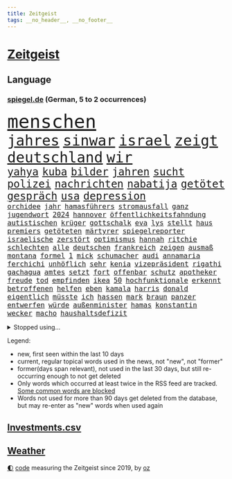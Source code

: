 ```yaml
---
title: Zeitgeist
tags: __no_header__, __no_footer__
---
```


# [Zeitgeist](https://oliz.io/zeitgeist/)

## Language

<h3><a href="https://www.spiegel.de" target="_blank">spiegel.de</a> (German, 5 to 2 occurrences)</h3>
<p style="font-family:monospace">
<span style="font-size:32pt"><a href="news_links.html#menschen" class="current">menschen</a></span>
<br>
<span style="font-size:25pt"><a href="news_links.html#jahres" class="current">jahres</a></span>
<span style="font-size:25pt"><a href="news_links.html#sinwar" class="current">sinwar</a></span>
<span style="font-size:25pt"><a href="news_links.html#israel" class="current">israel</a></span>
<span style="font-size:25pt"><a href="news_links.html#zeigt" class="current">zeigt</a></span>
<span style="font-size:25pt"><a href="news_links.html#deutschland" class="current">deutschland</a></span>
<span style="font-size:25pt"><a href="news_links.html#wir" class="current">wir</a></span>
<br>
<span style="font-size:18pt"><a href="news_links.html#yahya" class="current">yahya</a></span>
<span style="font-size:18pt"><a href="news_links.html#kuba" class="current">kuba</a></span>
<span style="font-size:18pt"><a href="news_links.html#bilder" class="current">bilder</a></span>
<span style="font-size:18pt"><a href="news_links.html#jahren" class="current">jahren</a></span>
<span style="font-size:18pt"><a href="news_links.html#sucht" class="current">sucht</a></span>
<span style="font-size:18pt"><a href="news_links.html#polizei" class="current">polizei</a></span>
<span style="font-size:18pt"><a href="news_links.html#nachrichten" class="current">nachrichten</a></span>
<span style="font-size:18pt"><a href="news_links.html#nabatija" class="new">nabatija</a></span>
<span style="font-size:18pt"><a href="news_links.html#getötet" class="current">getötet</a></span>
<span style="font-size:18pt"><a href="news_links.html#gespräch" class="current">gespräch</a></span>
<span style="font-size:18pt"><a href="news_links.html#usa" class="current">usa</a></span>
<span style="font-size:18pt"><a href="news_links.html#depression" class="current">depression</a></span>
<br>
<span style="font-size:12pt"><a href="news_links.html#orchidee" class="new">orchidee</a></span>
<span style="font-size:12pt"><a href="news_links.html#jahr" class="current">jahr</a></span>
<span style="font-size:12pt"><a href="news_links.html#hamasführers" class="new">hamasführers</a></span>
<span style="font-size:12pt"><a href="news_links.html#stromausfall" class="current">stromausfall</a></span>
<span style="font-size:12pt"><a href="news_links.html#ganz" class="current">ganz</a></span>
<span style="font-size:12pt"><a href="news_links.html#jugendwort" class="new">jugendwort</a></span>
<span style="font-size:12pt"><a href="news_links.html#2024" class="current">2024</a></span>
<span style="font-size:12pt"><a href="news_links.html#hannover" class="current">hannover</a></span>
<span style="font-size:12pt"><a href="news_links.html#öffentlichkeitsfahndung" class="new">öffentlichkeitsfahndung</a></span>
<span style="font-size:12pt"><a href="news_links.html#autistischen" class="current">autistischen</a></span>
<span style="font-size:12pt"><a href="news_links.html#krüger" class="current">krüger</a></span>
<span style="font-size:12pt"><a href="news_links.html#gottschalk" class="current">gottschalk</a></span>
<span style="font-size:12pt"><a href="news_links.html#eva" class="current">eva</a></span>
<span style="font-size:12pt"><a href="news_links.html#lys" class="new">lys</a></span>
<span style="font-size:12pt"><a href="news_links.html#stellt" class="current">stellt</a></span>
<span style="font-size:12pt"><a href="news_links.html#haus" class="current">haus</a></span>
<span style="font-size:12pt"><a href="news_links.html#premiers" class="current">premiers</a></span>
<span style="font-size:12pt"><a href="news_links.html#getöteten" class="current">getöteten</a></span>
<span style="font-size:12pt"><a href="news_links.html#märtyrer" class="new">märtyrer</a></span>
<span style="font-size:12pt"><a href="news_links.html#spiegelreporter" class="current">spiegelreporter</a></span>
<span style="font-size:12pt"><a href="news_links.html#israelische" class="current">israelische</a></span>
<span style="font-size:12pt"><a href="news_links.html#zerstört" class="current">zerstört</a></span>
<span style="font-size:12pt"><a href="news_links.html#optimismus" class="new">optimismus</a></span>
<span style="font-size:12pt"><a href="news_links.html#hannah" class="current">hannah</a></span>
<span style="font-size:12pt"><a href="news_links.html#ritchie" class="new">ritchie</a></span>
<span style="font-size:12pt"><a href="news_links.html#schlechten" class="current">schlechten</a></span>
<span style="font-size:12pt"><a href="news_links.html#alle" class="current">alle</a></span>
<span style="font-size:12pt"><a href="news_links.html#deutschen" class="current">deutschen</a></span>
<span style="font-size:12pt"><a href="news_links.html#frankreich" class="current">frankreich</a></span>
<span style="font-size:12pt"><a href="news_links.html#zeigen" class="current">zeigen</a></span>
<span style="font-size:12pt"><a href="news_links.html#ausmaß" class="current">ausmaß</a></span>
<span style="font-size:12pt"><a href="news_links.html#montana" class="current">montana</a></span>
<span style="font-size:12pt"><a href="news_links.html#formel" class="current">formel</a></span>
<span style="font-size:12pt"><a href="news_links.html#1" class="current">1</a></span>
<span style="font-size:12pt"><a href="news_links.html#mick" class="current">mick</a></span>
<span style="font-size:12pt"><a href="news_links.html#schumacher" class="current">schumacher</a></span>
<span style="font-size:12pt"><a href="news_links.html#audi" class="current">audi</a></span>
<span style="font-size:12pt"><a href="news_links.html#annamaria" class="current">annamaria</a></span>
<span style="font-size:12pt"><a href="news_links.html#ferchichi" class="new">ferchichi</a></span>
<span style="font-size:12pt"><a href="news_links.html#unhöflich" class="new">unhöflich</a></span>
<span style="font-size:12pt"><a href="news_links.html#sehr" class="current">sehr</a></span>
<span style="font-size:12pt"><a href="news_links.html#kenia" class="current">kenia</a></span>
<span style="font-size:12pt"><a href="news_links.html#vizepräsident" class="current">vizepräsident</a></span>
<span style="font-size:12pt"><a href="news_links.html#rigathi" class="new">rigathi</a></span>
<span style="font-size:12pt"><a href="news_links.html#gachagua" class="new">gachagua</a></span>
<span style="font-size:12pt"><a href="news_links.html#amtes" class="current">amtes</a></span>
<span style="font-size:12pt"><a href="news_links.html#setzt" class="current">setzt</a></span>
<span style="font-size:12pt"><a href="news_links.html#fort" class="current">fort</a></span>
<span style="font-size:12pt"><a href="news_links.html#offenbar" class="current">offenbar</a></span>
<span style="font-size:12pt"><a href="news_links.html#schutz" class="current">schutz</a></span>
<span style="font-size:12pt"><a href="news_links.html#apotheker" class="current">apotheker</a></span>
<span style="font-size:12pt"><a href="news_links.html#freude" class="current">freude</a></span>
<span style="font-size:12pt"><a href="news_links.html#tod" class="current">tod</a></span>
<span style="font-size:12pt"><a href="news_links.html#empfinden" class="current">empfinden</a></span>
<span style="font-size:12pt"><a href="news_links.html#ikea" class="current">ikea</a></span>
<span style="font-size:12pt"><a href="news_links.html#50" class="current">50</a></span>
<span style="font-size:12pt"><a href="news_links.html#hochfunktionale" class="new">hochfunktionale</a></span>
<span style="font-size:12pt"><a href="news_links.html#erkennt" class="current">erkennt</a></span>
<span style="font-size:12pt"><a href="news_links.html#betroffenen" class="current">betroffenen</a></span>
<span style="font-size:12pt"><a href="news_links.html#helfen" class="current">helfen</a></span>
<span style="font-size:12pt"><a href="news_links.html#eben" class="current">eben</a></span>
<span style="font-size:12pt"><a href="news_links.html#kamala" class="current">kamala</a></span>
<span style="font-size:12pt"><a href="news_links.html#harris" class="current">harris</a></span>
<span style="font-size:12pt"><a href="news_links.html#donald" class="current">donald</a></span>
<span style="font-size:12pt"><a href="news_links.html#eigentlich" class="current">eigentlich</a></span>
<span style="font-size:12pt"><a href="news_links.html#müsste" class="current">müsste</a></span>
<span style="font-size:12pt"><a href="news_links.html#ich" class="current">ich</a></span>
<span style="font-size:12pt"><a href="news_links.html#hassen" class="current">hassen</a></span>
<span style="font-size:12pt"><a href="news_links.html#mark" class="current">mark</a></span>
<span style="font-size:12pt"><a href="news_links.html#braun" class="new">braun</a></span>
<span style="font-size:12pt"><a href="news_links.html#panzer" class="current">panzer</a></span>
<span style="font-size:12pt"><a href="news_links.html#entwerfen" class="new">entwerfen</a></span>
<span style="font-size:12pt"><a href="news_links.html#würde" class="current">würde</a></span>
<span style="font-size:12pt"><a href="news_links.html#außenminister" class="current">außenminister</a></span>
<span style="font-size:12pt"><a href="news_links.html#hamas" class="current">hamas</a></span>
<span style="font-size:12pt"><a href="news_links.html#konstantin" class="current">konstantin</a></span>
<span style="font-size:12pt"><a href="news_links.html#wecker" class="new">wecker</a></span>
<span style="font-size:12pt"><a href="news_links.html#macho" class="current">macho</a></span>
<span style="font-size:12pt"><a href="news_links.html#haushaltsdefizit" class="new">haushaltsdefizit</a></span>
</p>
<details>
<summary>Stopped using...</summary>
<p class="former" style="font-size:12pt">
historiker(1459) verfolgen(1458) vierte(1458) gehalt(1457) schatten(1457) boot(1456) mainz(1456) uhr(1456) gemeinden(1455) pflege(1455) portugal(1455) treffer(1455) wehren(1455) williams(1455) angeklagter(1454) becker(1454) cristiano(1454) rechtsextremen(1454) ronaldo(1454) babys(1453) kommunen(1453) myanmar(1453) polizeieinsatz(1453) tschechien(1453) wechselt(1453) angekommen(1452) kauft(1452) teilte(1452) abstimmung(1451) bahnhof(1451) einigung(1451) fielen(1451) beobachtet(1450) gesunken(1450) klagt(1450) landesregierung(1450) material(1450) regt(1450) scheiterte(1450) sinken(1450) statement(1450) usaußenminister(1450) wahrheit(1450) weltweiten(1450) 10000(1449) emmanuel(1449) ermöglichen(1449) gewissen(1449) nahmen(1449) plus(1449) reißt(1449) unterricht(1449) anbieter(1448) erklärte(1448) i(1448) innenministerium(1448) scheitern(1448) feuerwehrleute(1447) finanziell(1447) größter(1447) forderung(1446) nahezu(1445) netzwerk(1445) stets(1445) voraus(1445) abgebrochen(1444) beschluss(1444) gastgeber(1444) offiziellen(1444) pressestimmen(1444) spekuliert(1444) vorübergehend(1444) wochenlang(1444) illegal(1443) institut(1443) anbieten(1442) brite(1442) investitionen(1442) 3(1441) debakel(1441) distanziert(1441) wies(1441) büro(1440) eigentümer(1440) gekauft(1440) erkrankung(1438) william(1438) motiv(1437) starker(1437) gold(1436) brechen(1435) dran(1434) stieg(1434) großem(1433) königin(1433) schrecken(1433) pflicht(1432) gesamten(1430) hunger(1429) bundesgerichtshof(1428) ähnlich(1428) beschlagnahmt(1427) gouverneur(1427) kontakt(1427) beweise(1426) automatisch(1425) insassen(1424) syrer(1424) freiwillig(1423) abstieg(1422) teilnahme(1422) geborgen(1417) einblicke(1403) langem(1392) blinken(1391) marine(1388) last(1386) schiffe(1376) öffnet(1343) milliardär(1337) zusammenbruch(1311) investor(1283) rumänien(1277) lediglich(1236) tennisstar(1222) serbien(1215) ausbildung(1212) schwäche(1206) sammelt(1203) kolumbien(1201) verbunden(1177) gestern(1144) haushalt(1119) tiger(1109) vorfeld(1098) abschreckung(1090) regierungschefin(1082) stern(1082) beider(1078) methode(1063) schärfere(1038) öffentlichrechtlichen(1022) buschmann(1013) geplatzt(995) verschwinden(993) überwachung(989) spielern(985) helikopter(979) fake(975) unwetter(960) kriegsverbrechen(926) hochrangigen(924) herzen(919) günstiger(917) handys(900) durchsuchen(896) prinzessin(872) dänischen(864) kaffee(847) tierschützer(842) fahrgäste(831) thüringens(829) entfernen(819) rettungsaktion(815) olympiasieger(814) ähnlichen(810) zivile(797) protestbewegung(792) offizielle(788) streiks(784) hände(781) 05(771) verfassungsgericht(761) zurückkehren(753) branchen(741) francisco(736) irland(735) deuten(713) beerdigt(704) abgeben(694) geschmack(694) aussichten(686) gast(676) lauter(675) check(661) haftbefehl(658) legendäre(654) fahnder(641) sachsens(631) demonstriert(630) herstellers(627) mythos(627) c(626) chatgpt(615) startups(615) wasserstoff(614) 52(613) leon(612) gravierende(608) kläger(606) weimar(606) 5000(605) freiwillige(605) geständnis(597) außergewöhnlich(582) diesjährigen(582) influencer(582) rivalen(582) spiegelreport(580) höhepunkt(572) beigetragen(570) hinweg(570) dominieren(569) kreuz(565) asylpolitik(556) bekämpfung(534) experiment(530) urlauber(528) massenhaft(524) auffällig(519) uli(513) diebstahl(511) versehentlich(509) rechter(508) terrorismus(504) genießen(503) iphones(497) prime(497) absurd(493) achtjährige(492) partien(489) bundeshaushalt(487) sandra(483) staats(483) open(480) älterer(477) sächsischen(475) umzusetzen(465) schuldenbremse(464) auflösung(462) awards(462) ankunft(460) toronto(460) busfahrer(459) preiserhöhung(459) massiver(455) benachteiligt(454) popstars(450) erweitert(448) verbreitung(448) victoria(448) saßen(445) ezb(444) metropole(439) strenger(438) atlanta(437) kooperiert(436) service(435) sicherheitsmaßnahmen(433) iphone(429) britney(428) spears(428) stützen(428) ausbeutung(423) südkoreanische(418) verglichen(415) chancenlos(413) körperliche(412) sichergestellt(409) schach(404) us(401) jon(399) nachteile(395) väter(391) phänomen(389) hymne(386) 99(385) 61(383) mittelfeld(382) jugendstrafe(378) getöteter(376) qualifikation(372) unschuldig(372) demokratischen(370) milliardenhilfen(369) verdrängt(369) europaparlament(368) palästina(367) angehende(363) königshaus(362) 43(359) gravierenden(357) management(357) nächte(357) popkultur(356) sitz(351) taugen(350) versagt(350) mars(348) willkommen(348) erfindung(347) 1100(340) gefährlichsten(340) achtzigerjahre(339) bundes(336) vulkanausbruch(336) eingedrungen(335) sicherheitsgründen(335) flensburg(333) kilo(333) sommerspiele(333) einführung(328) menschenrechte(327) staatssekretärin(325) beyoncé(324) unterschätzt(323) perry(322) 29jähriger(321) kritischer(321) spiels(319) ausländer(318) geräten(315) gewicht(315) sprecherin(314) staatsanwälte(314) überdenken(314) db(313) stone(309) rechtlich(308) haftstrafen(307) entspannung(305) islamische(302) kündigungen(302) nass(301) tourt(301) notlage(297) flaggen(295) erfolgserlebnis(294) lernt(293) sharon(292) leise(291) historischer(287) kriegsschiffe(287) mindestlohn(287) 93(286) gerungen(285) usdollar(285) oma(282) politischer(282) station(281) iss(280) umfangreiche(280) zeitalter(280) verkünden(279) verschwörungstheorien(278) bezeichnete(275) operation(275) rammte(275) anwendung(272) belgorod(272) eilantrag(271) frustriert(271) aufgedeckt(268) bevorzugen(266) vorliegt(266) cdu/csu(264) dave(263) wassermassen(263) 1980(260) spitzenpolitiker(260) sendet(259) baltimore(255) berühmteste(253) chrome(253) wüten(253) hungersnot(252) privates(249) direkten(248) erhöhte(248) matteo(247) bestürzt(244) hohem(239) hummels(239) mats(239) politischem(239) montagmorgen(238) offenbaren(237) substanz(237) konzept(236) massenhaften(234) ampelstreit(233) kontroversen(232) alzheimer(231) hauptdarstellerin(231) trainers(231) bronze(229) erleichtert(229) zustande(229) inakzeptabel(228) justin(228) meisterschaft(228) siegtreffer(228) swifts(228) lebenslang(225) steuersenkungen(224) wohnmobil(224) bucht(223) oleksandr(223) falscher(222) günter(218) obst(216) kanzlerin(215) änderte(215) bear(214) falschinformationen(213) einfacher(212) huawei(212) tvshow(212) eingefangen(211) regimes(211) apples(210) djirsarai(210) silber(210) übertrieben(210) usmedien(209) entlang(208) durchsuchung(207) major(207) zweitligisten(206) planung(205) 35000(204) runter(203) biss(202) flugzeugbauer(202) frauenanteil(201) abtreibungen(200) plastik(199) sainz(197) argumentierte(196) kassierte(196) enthüllen(195) fragwürdige(195) techmilliardär(195) verbraucherpreise(195) boxer(194) mad(194) verurteilter(194) eurofighter(192) sangen(192) schrank(192) jeff(191) lautete(191) sudan(190) nominierten(189) reiht(189) amts(187) auswärtigen(187) athletin(186) josh(186) jünger(185) netzwerken(185) umbruch(185) ergreift(184) spannende(184) zwangsversteigerung(184) bvbprofi(182) absurde(181) trümmer(181) katastrophenfall(180) afderfolg(179) justizministerin(179) dürre(176) 20jähriger(175) elefanten(175) milliardengeschäft(175) privatsphäre(175) milchstraße(174) ressourcen(174) benachbarten(173) eilish(173) toujours(173) erhärten(172) königlichen(172) entlassung(171) herausgesucht(171) oberster(171) bayerischer(170) einschalten(169) irreführende(168) vorfreude(168) außergewöhnliche(167) halmich(167) regina(167) rekrutieren(167) unterschätzen(166) verrat(165) einschränken(164) straßenbahn(164) verhört(164) iraner(163) bejubelt(162) mclaren(162) provozieren(162) pérez(162) norwegische(161) akzeptieren(160) kommentieren(158) morgan(158) überflutet(158) cannes(157) mücken(157) pelosi(157) unterstützte(157) gefangenenlager(156) zeilen(156) hauskauf(155) linker(155) publikums(155) ideal(154) spiegelspitzengespräch(154) beobachtung(153) beweist(153) kriselnden(153) tigermücke(152) bestritt(151) kundschaft(151) küssen(151) beschränkungen(150) hitlers(149) massensterben(149) besuchte(148) europäischer(148) flair(148) jeweiligen(148) positive(148) annkatrin(147) schwimmbad(147) umweltschützer(146) feuern(145) jawort(145) privater(145) wohnungslose(145) entmutigen(144) kryptowährung(143) likes(143) meisterschaften(143) aufkommen(142) films(142) reichsbürgerprozess(142) bremerhaven(140) heimatstadt(140) heiße(140) straftätern(140) verdachtsfall(140) chats(139) durchbrechen(139) populär(139) 1400(138) feier(138) geschwächte(138) amerikanerin(137) landeten(137) outfit(136) hipp(135) verschleppte(135) zugspitze(135) elend(134) versetzen(134) ausgesagt(133) ernten(133) gehackt(133) niemandem(133) tshirt(132) unmittelbarer(132) unversöhnlich(132) bon(131) handele(131) jovi(131) stärkere(131) befriedigend(130) lokalen(130) privat(130) schleudert(130) verschärfung(130) bezweifeln(129) esther(129) plagen(129) weigert(129) emaus(127) plünderungen(127) regnen(127) schärferen(127) unsinn(127) wider(127) gemessen(126) indopazifik(126) verschwörungsmythen(126) yoav(126) meisterin(125) basketballliga(124) dresdner(124) spekulieren(124) deklassiert(123) polizeiliche(123) babbel(122) quatsch(122) rettungsteams(122) nhl(121) ereignisse(120) gewaltsamen(120) kanzelt(120) schutzsuchende(118) hampshire(117) kinshasa(117) ordnete(117) unbekleidet(117) ausschließlich(116) fußballlegende(116) gabe(116) gigi(116) einsam(115) l’amour(115) usbotschafterin(115) anhaltenden(114) somalia(114) einseitig(113) koalitionen(113) schutzsuchenden(113) surfer(113) bundesligaaufsteiger(112) flüchteten(112) scharfen(112) basel(111) josé(111) kreative(111) damalige(110) fernseher(110) ortschaft(110) vergaß(110) youtuber(110) 2002(109) polizeigewalt(109) spieß(109) bahnlogistiktochter(108) bowl(108) gebrochene(108) jederzeit(108) schutt(108) solch(107) sponsor(107) modi(106) redaktion(106) todestag(106) unterbrechen(106) urteile(106) fremdelt(105) hartnäckig(105) potenziell(105) zurückzahlen(105) aufwendigen(104) löwen(104) vernichtendes(104) want(104) wettkämpfen(104) 25jährige(103) gefüllte(103) gehör(103) bewährung(102) aufgewachsen(101) gefälschten(101) kubitschek(101) mitternacht(101) cruise(100) zugänglich(99) eingespielt(98) gemeinnützige(98) verworfen(98) 32jährige(97) bleibe(97) extremen(97) maskottchen(96) fördergelder(95) psychotherapeut(95) schwarzarbeit(95) strauchelnde(95) 25jährigen(94) nachträglich(94) opa(94) guirassy(93) serhou(93) füllkrug(92) niclas(92) verkleidet(92) intelligence(91) liedern(91) usbekistan(91) zulassung(91) zwangsversteigert(91) ansiedlung(90) beieinander(90) erschöpft(90) patientinnen(90) rossi(90) ruine(90) schiffs(90) wetterextreme(90) aufzuhalten(89) beinahekatastrophe(89) döring(89) fehlerhafte(89) financial(89) prügelei(89) spieltagen(89) südkoreanischer(89) wegstecken(89) argentinier(88) danke(88) emmy(88) inspiration(88) klassik(88) migrantinnen(88) ruf(88) vergewaltiger(88) gleichstellung(87) kkr(87) mcdonald's(87) surrealen(87) usautobauer(87) verfügbar(87) abgesperrt(86) entschädigt(86) erdgeschichte(86) etatentwurf(86) eustrafzöllen(86) renten(86) timberlake(86) waldbrände(86) ausschüsse(85) berlinkreuzberg(85) kuschelt(85) plump(85) sandbank(85) schleppen(85) ausländischen(84) falschmeldungen(84) gewaltsame(84) gulasch(84) jacksons(84) legende(84) passantin(84) posiert(84) simbabwe(84) wappnen(84) wassertemperatur(84) welthits(84) raststätte(83) standorten(83) vorherigen(83) jährlich(82) menschenhandels(82) fallzahlen(81) kifunktionen(81) kinderarmut(81) mate(81) moldau(81) schalteten(81) sicherte(81) aufsehenerregenden(80) einträchtig(80) liberaler(80) miene(80) parat(80) ran(80) spielzug(80) firmenpleiten(79) georgier(79) gespaltenes(79) tritten(79) wettbewerbsfähig(79) kongressabgeordnete(78) meldeten(78) mittlere(78) monatlichen(78) usamerikanischen(78) gesichert(77) haushaltsentwurf(77) liebte(77) moniert(77) pfister(77) rennende(77) subtile(77) ungeahnte(77) versinken(77) avm(76) banksy(76) dienstwagen(76) schnaps(76) verbracht(76) verfassungsrechtler(76) abstruse(75) arts(75) auftritts(75) coverfoto(75) harmonie(75) siebte(75) spiegeldokumentation(75) waggon(75) endlosen(74) sympathien(74) kapazitäten(73) badewanne(72) gesundheitsbehörde(72) kindergeld(72) schlusslicht(72) anlegern(71) gazakrieges(71) geschasste(71) heimwm(71) türkischem(71) wappnet(71) ernstvolker(70) frisches(70) kanzlerkandidatur(70) bands(69) freud(69) gegensatz(69) kramer(69) pannenserie(69) sondersitzung(69) buckelwal(68) damm(68) eiszeit(68) ertrinkt(68) gräben(68) korrektheit(68) küsst(68) richtungen(68) unbemannten(68) erforschen(67) ernährten(67) fritz(67) lockt(67) postete(67) pulverisiert(67) darwin(66) davie(66) gesundheitliche(66) hose(66) kriegt(66) kriselnde(66) menschenhandel(66) selke(66) tanzte(66) tate(66) verpflichtung(66) vollbringen(66) 131(65) drohenden(65) gewürgt(65) honorar(65) äußersten(65) attentäters(64) attraktive(64) drehen(64) entsprechende(64) erwürgt(64) flugzeugen(64) geklettert(64) haar(64) nicolas(64) personalie(64) secretserviceagenten(64) sprengstoff(64) argumentiert(63) eriksson(63) svengöran(63) dnaanalysen(62) gerhardt(62) großhandel(62) großhandelspreise(62) rechtmäßigkeit(62) auslaufmodell(61) einjähriger(61) emmyawards(61) emmys(61) juristen(60) angespült(59) finger(59) jet(59) komplizierte(59) regionalen(59) sicherstellen(59) werft(59) aggressive(58) feststellen(58) geheime(58) geoengineering(58) piastri(58) unbeliebten(58) usraketen(58) wischen(58) altem(57) belächelt(57) beriet(57) bordell(57) elsässer(57) exwrestler(57) konkret(57) mitbestimmt(57) verschickte(57) aufgezeichnet(56) craig(56) durchsuchten(56) exfrau(56) gags(56) sommerferien(56) auswirkt(55) flugtaxis(55) gerissen(55) idole(55) irantreue(55) radikalere(55) vandalismus(55) 1995(54) galgen(54) messner(54) papenburg(54) privatwirtschaft(54) shogun(54) werken(54) einzunehmen(53) erkennungszeichen(53) hilflose(53) privatautos(53) tempelberg(53) verfassungsklage(53) bruce(52) halbjahr(52) mutprobe(52) vorletzte(52) karim(51) knallige(51) sportwagenbauer(51) suchmaschine(51) verbrennerverbot(51) vergewaltigungsfall(51) aaron(50) coronaimpfstoff(50) geknackt(50) parade(50) tönen(50) zerwürfnis(50) aschaffenburg(49) karriereberaterin(49) misshandlung(49) präsidentschaftswahlen(49) stell(49) ausreichend(48) babynahrungshersteller(48) mathias(48) watergate(48) datum(47) edwards(47) exbbcmoderator(47) huw(47) schwangerschaftsabbrüchen(47) traten(47) wettbewerbe(47) wonach(47) astronomie(46) ausreise(46) autokrat(46) entschuldigte(46) olympisch(46) schlimmen(46) skelett(46) ausweisung(45) echauffiert(45) kinderarzt(45) medienkonsum(45) besorgte(44) bizarre(44) breakdance(44) erneuter(44) fußwege(44) pool(44) riskant(44) tirade(44) überholmanöver(44) cybermobbing(43) mogadischu(43) ausgetauscht(42) bekennerschreiben(42) beschmiert(42) djane(42) gästehaus(42) islamfeindliche(42) rekrutiert(42) benutzte(41) delta(41) häufigste(41) mähne(41) nordirland(41) zentralrat(41) zuschießen(41) aufgebraucht(40) brocken(40) fahrerflucht(40) haschisch(40) hinderte(40) verzögert(40) weltranglistenersten(40) achterbahn(39) geschmeidig(39) rotherham(39) ohren(38) olympischer(38) überraschen(38) filmt(37) il(37) dankesrede(36) dopingkontroverse(36) einzusetzen(36) englisch(36) erschütterten(36) kotzen(36) köche(36) messerattacken(36) spielplatz(36) streetartkünstlers(36) teilnehmenden(36) verlesen(36) verstrickt(36) berger(35) empfehlung(35) henseleit(35) kloster(35) traditionsklub(35) wahlempfehlung(35) entlohnt(34) kiforscher(34) lukrative(34) rohstoffen(34) schlussphase(34) überlastet(34) bezweifelt(33) eingeschlossen(33) kolkata(33) proiranischer(33) seltsamer(33) streichung(33) betäubt(32) butch(32) geheimdienstes(32) investments(32) keinerlei(32) ministers(32) neunten(32) suni(32) wilmore(32) witze(32) bescherten(31) eukommissar(31) mathematik(31) nordstreamsaboteur(31) podcaster(31) stritt(31) flugtaxihersteller(30) großbrand(30) kaserne(30) läuferin(30) motorradfahrer(30) mpox(30) mpoxvirus(30) polizeikräfte(30) richterinnen(30) unerfahrene(30) 320000(29) adrenalin(29) ausgrabungen(29) brandbekämpfung(29) bundesweiter(29) curtis(29) hilfsgelder(29) mutationen(29) obduktionsbericht(29) steil(29) cuxhaven(28) dihk(28) parken(28) schaulustige(28) up(28) vorhanden(28) breton(27) börner(27) faltbaren(27) karsten(27) misslang(27) polio(27) revision(27) spektakulärer(27) stabiles(27) thierry(27) unglücksnacht(27) winzer(27) bezeichnen(26) rafterroristen(26) baku(25) betäubte(25) bombendrohungen(25) flutwelle(25) heidi(25) klum(25) magische(25) angedeutet(24) gestiegene(24) hochzeitsgesellschaft(24) speziellen(24) 102(23) 32jähriger(23) alarmierende(23) amini(23) freizeitpark(23) gebannt(23) jina(23) limit(23) mahsa(23) norwegens(23) eilig(22) getarnte(22) grünes(22) spezialtaucher(22) straubing(22) abc(21) anästhesisten(21) feste(21) festgenommene(21) harz(21) ingebrigtsen(21) lastminuteerfolg(21) verabreichte(21) zahnarztpraxis(21) bundesligarückkehr(20) emiraten(20) merz’(20) rollfeld(20) sardinien(20) verscharrt(20) verzückte(20) vorantreiben(20) weltrangliste(20) berühmter(19) eishockey(19) fußballerin(19) sexualdelikt(19) sunset(19) weltmeisterteam(19) zügig(19) abschiebeflug(18) gewaltdelikte(18) kursiert(18) küsse(18) lehramt(18) schnappt(18) seven(18) springsteen(18) trainerlegende(18) ulrike(18) schrillen(17) versteckte(17) your(17) klärung(16) lieferanten(16) messerattentat(16) regisseurin(16) schwersten(16) vormonat(16) werbepartner(16) zehnfache(16) geschwommen(15) polaris(15) polizeichef(15) rabatt(15) spacexmission(15) weltraumspaziergang(15) zerlegte(15) behinderung(14) extremschwimmen(14) i’m(14) paralympische(14) alexandre(13) bundesrichter(13) differenzen(13) geküsst(13) gelangen(13) meseberg(13) milliardenschwere(13) moraes(13) nachlass(13) sportlern(13) unterschrieben(13) berlinneukölln(12) bestritten(12) leitbild(12) messergewalt(12) messerkriminalität(12) michaela(12) universum(12) zurückweisungen(12) army(11) einzelnen(11) ekelhaft(11) erschütternde(11) flüchtlingspolitik(11) fremdenfeindlichkeit(11) sperrminorität(11) stripes(11) tribünen(11) verüben(11) überfällig(11)
</p>
</details>
<p>Legend:
<ul>
<li><span class="new">new</span>, first seen within the last 10 days</li>
<li><span class="current">current</span>, regular topical words used in the news, not "new", not "former"</li>
<li><span class="former">former(days span relevant)</span>, not used in the last 30 days, but still re-occurring enough to not get deleted</li>
<li>Only words which occurred at least twice in the RSS feed are tracked. <a href="language/filters.py">Some common words are blocked</a></li>
<li>Words not used for more than 90 days get deleted from the database, but may re-enter as "new" words when used again</li>
</ul>
</p>

## [Investments](investments.html)[.csv](investments.csv)

## [Weather](weather.html)

<footer>
<a href="javascript:toggleTheme()" class="nav">🌓</a>
<a href="https://github.com/ooz/zeitgeist">code</a> measuring the Zeitgeist since 2019, by <a href="https://oliz.io">oz</a>
</footer>
